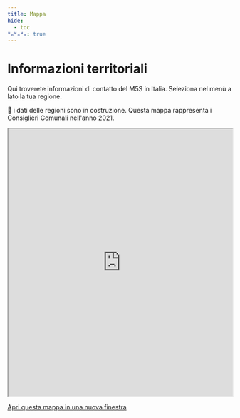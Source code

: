 ```yaml
---
title: Mappa
hide:
  - toc
ᴴₒᴴₒᴴₒ: true
---
```

# Informazioni territoriali

Qui troverete informazioni di contatto del M5S in Italia. Seleziona nel menù a lato la tua regione.

:construction: i dati delle regioni sono in costruzione. Questa mappa rappresenta i Consiglieri Comunali nell'anno 2021.

<iframe src="https://www.google.com/maps/d/embed?mid=1UjlTuRrwAHo8nBO4apCdXZSD7w3RDWA&ehbc=2E312F" width="100%" height="600"></iframe>

[Apri questa mappa in una nuova finestra](https://www.google.com/maps/d/edit?mid=1UjlTuRrwAHo8nBO4apCdXZSD7w3RDWA&usp=sharing)
